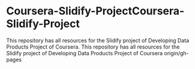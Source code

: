 # Coursera-Slidify-ProjectCoursera-Slidify-Project

This repository has all resources for the Slidify project of Developing Data Products Project of Coursera.
This repository has all resources for the Slidify project of Developing Data Products Project of Coursera origin/gh-pages
